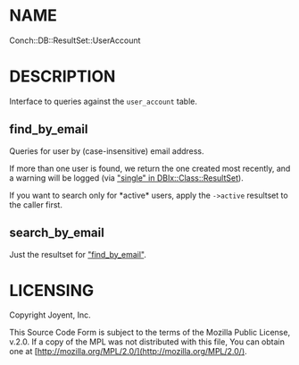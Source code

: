 # NAME

Conch::DB::ResultSet::UserAccount

# DESCRIPTION

Interface to queries against the `user_account` table.

## find\_by\_email

Queries for user by (case-insensitive) email address.

If more than one user is found, we return the one created most recently, and a warning will be
logged (via ["single" in DBIx::Class::ResultSet](https://metacpan.org/pod/DBIx::Class::ResultSet#single)).

If you want to search only for \*active\* users, apply the `->active` resultset to the
caller first.

## search\_by\_email

Just the resultset for ["find\_by\_email"](#find_by_email).

# LICENSING

Copyright Joyent, Inc.

This Source Code Form is subject to the terms of the Mozilla Public License,
v.2.0. If a copy of the MPL was not distributed with this file, You can obtain
one at [http://mozilla.org/MPL/2.0/](http://mozilla.org/MPL/2.0/).
